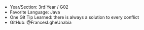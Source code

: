 - Year/Section: 3rd Year / G02
- Favorite Language: Java
- One Git Tip Learned: there is always a solution to every conflict
- GitHub: @FrancesLgheUnabia
